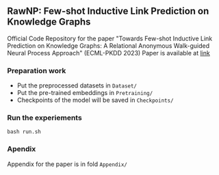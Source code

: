 ## RawNP: Few-shot Inductive Link Prediction on Knowledge Graphs
Official Code Repository for the paper "Towards Few-shot Inductive Link Prediction on Knowledge Graphs: A Relational Anonymous Walk-guided Neural Process Approach" (ECML-PKDD 2023) Paper is available at [link](https://arxiv.org/abs/2307.01204)

### Preparation work
- Put the preprocessed datasets in `Dataset/`
- Put the pre-trained embeddings in `Pretraining/`
- Checkpoints of the model will be saved in `Checkpoints/`

### Run the experiements
```
bash run.sh
```

### Apendix
Appendix for the paper is in fold `Appendix/`